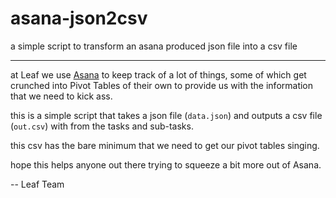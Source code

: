 # asana-json2csv

a simple script to transform an asana produced json file into a csv file

---

at Leaf we use [Asana](https://www.asana.com/) to keep track of a lot of things, some of which get crunched into Pivot Tables of their own to provide us with the information that we need to kick ass.

this is a simple script that takes a json file (`data.json`) and outputs a csv file (`out.csv`) with from the tasks and sub-tasks.

this csv has the bare minimum that we need to get our pivot tables singing.

hope this helps anyone out there trying to squeeze a bit more out of Asana.

--
Leaf Team
